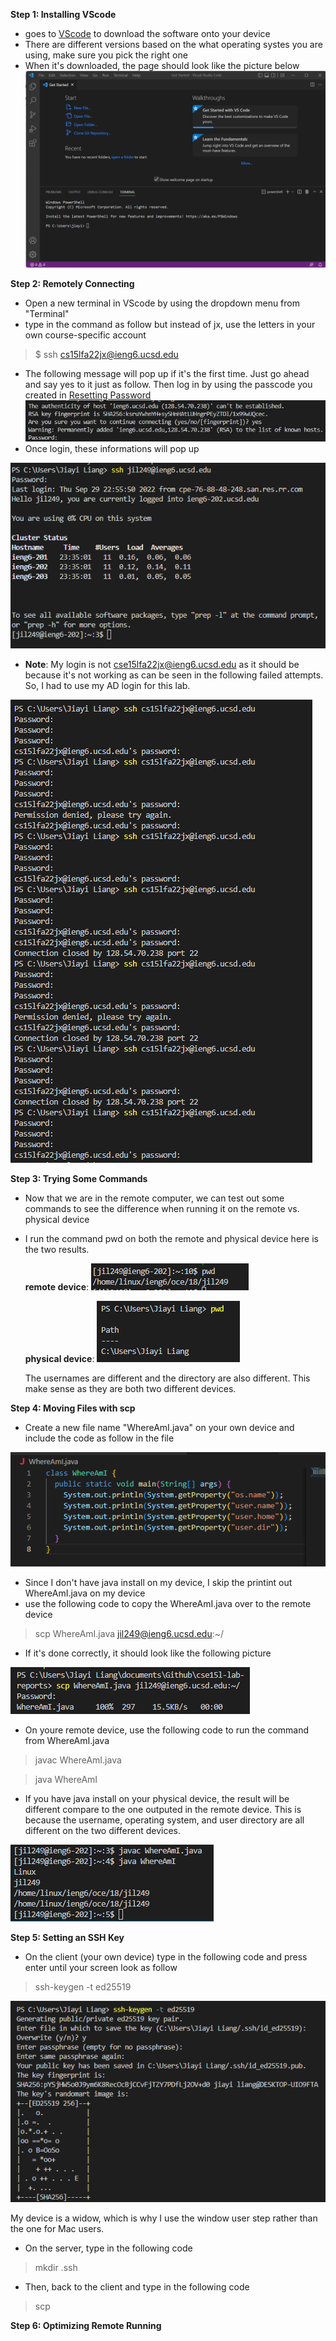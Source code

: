 **Step 1: Installing VScode**
- goes to [VScode](https://code.visualstudio.com/) to download the software onto your device 
- There are different versions based on the what operating systes you are using, make sure you pick the right one 
- When it's downloaded, the page should look like the picture below 
![VScode homescreen](VScode.png)

**Step 2: Remotely Connecting**
- Open a new terminal in VScode by using the dropdown menu from "Terminal" 
- type in the command as follow but instead of jx, use the letters in your own course-specific account
> $ ssh cs15lfa22jx@ieng6.ucsd.edu
- The following message will pop up if it's the first time. Just go ahead and say yes to it just as follow. Then log in by using the passcode you created in [Resetting Password](https://sdacs.ucsd.edu/~icc/index.php)
![Attempt to log in message](step2.0.JPG) 
- Once login, these informations will pop up 

![Login Messages](step2.2.PNG)
- **Note**: My login is not cse15lfa22jx@ieng6.ucsd.edu as it should be because it's not working as can be seen in the following failed attempts. So, I had to use my AD login for this lab. 

![Failed Login](step2.3.PNG)

**Step 3: Trying Some Commands**
- Now that we are in the remote computer, we can test out some commands to see the difference when running it on the remote vs. physical device 
- I run the command pwd on both the remote and physical device here is the two results.
    
    **remote device**: ![remote device print out](step3.0.PNG)

    **physical device**: ![physical device print out](step3.1.PNG)

    The usernames are different and the directory are also different. This make sense as they are both two different devices. 


**Step 4: Moving Files with scp**
- Create a new file name "WhereAmI.java" on your own device and include the code as follow in the file

![WhereAmI code](step4.0.PNG)

- Since I don't have java install on my device, I skip the printint out WhereAmI.java on my device 
- use the following code to copy the WhereAmI.java over to the remote device 
>scp WhereAmI.java jil249@ieng6.ucsd.edu:~/ 
- If it's done correctly, it should look like the following picture 

![SCP](step4.1.PNG)

- On youre remote device, use the following code to run the command from WhereAmI.java
>javac WhereAmI.java

>java WhereAmI

- If you have java install on your physical device, the result will be different compare to the one outputed in the remote device. This is because the username, operating system, and user directory are all different on the two different devices. 

![Output on remote device](step4.2.PNG)

**Step 5: Setting an SSH Key**
- On the client (your own device) type in the following code and press enter until your screen look as follow 
> ssh-keygen -t ed25519

![Output on client for ssh](step5.0.PNG)

My device is a widow, which is why I use the window user step rather than the one for Mac users. 

- On the server, type in the following code 
>mkdir .ssh

- Then, back to the client and type in the following code
>scp 

**Step 6: Optimizing Remote Running**